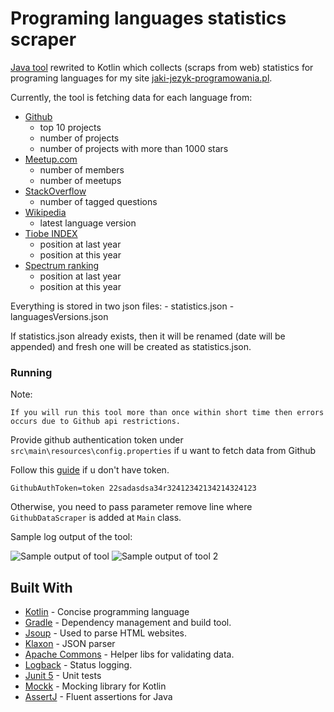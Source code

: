 # Programing languages statistics scraper

[Java tool](https://github.com/C0deboy/jjp-stats-scraper) rewrited to Kotlin which collects (scraps from web) statistics for programing languages for my site [jaki-jezyk-programowania.pl](https://jaki-jezyk-programowania.pl/).

Currently, the tool is fetching data for each language from:
- [Github](https://github.com/)
    * top 10 projects
    * number of projects
    * number of projects with more than 1000 stars
 - [Meetup.com](https://www.meetup.com/pl-PL/topics/JavaScript)
    * number of members
    * number of meetups
 - [StackOverflow](https://stackoverflow.com)
     * number of tagged questions
 - [Wikipedia](https://en.wikipedia.org/wiki/Main_Page)
    * latest language version
 - [Tiobe INDEX](https://www.tiobe.com/tiobe-index/)
    * position at last year
    * position at this year
 - [Spectrum ranking](https://spectrum.ieee.org/static/interactive-the-top-programming-languages-2017)
    * position at last year
    * position at this year
 
 Everything is stored in two json files:
    - statistics.json
    - languagesVersions.json
    
 If statistics.json already exists, then it will be renamed (date will be appended) and fresh one will be created as statistics.json.


### Running

Note:
```
If you will run this tool more than once within short time then errors occurs due to Github api restrictions. 
```

Provide github authentication token under `src\main\resources\config.properties` if u want to fetch data from Github

Follow this [guide](https://help.github.com/articles/creating-a-personal-access-token-for-the-command-line/) if u don't have token.

```
GithubAuthToken=token 22sadasdsa34r32412342134214324123
```

Otherwise, you need to pass parameter remove line where `GithubDataScraper` is added at `Main` class.

Sample log output of the tool:

![Sample output of tool](demo/sample.png)
![Sample output of tool 2](demo/sample2.png)

## Built With

* [Kotlin](https://kotlinlang.org/) - Concise programming language
* [Gradle](https://maven.apache.org/) - Dependency management and build tool.
* [Jsoup](https://jsoup.org/) - Used to parse HTML websites.
* [Klaxon](https://github.com/cbeust/klaxon) - JSON parser
* [Apache Commons](https://commons.apache.org/) - Helper libs for validating data.
* [Logback](https://commons.apache.org/) - Status logging.
* [Junit 5](https://junit.org/junit5/) - Unit tests
* [Mockk](https://github.com/mockk/mockk) - Mocking library for Kotlin
* [AssertJ](http://joel-costigliola.github.io/assertj/) - Fluent assertions for Java